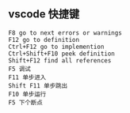 ## vscode 快捷键

    F8 go to next errors or warnings
    F12 go to definition
    Ctrl+F12 go to implemention
    Ctrl+Shift+F10 peek definition
    Shift+F12 find all references
    F5 调试
    F11 单步进入
    Shift F11 单步跳出
    F10 单步运行
    F5 下个断点